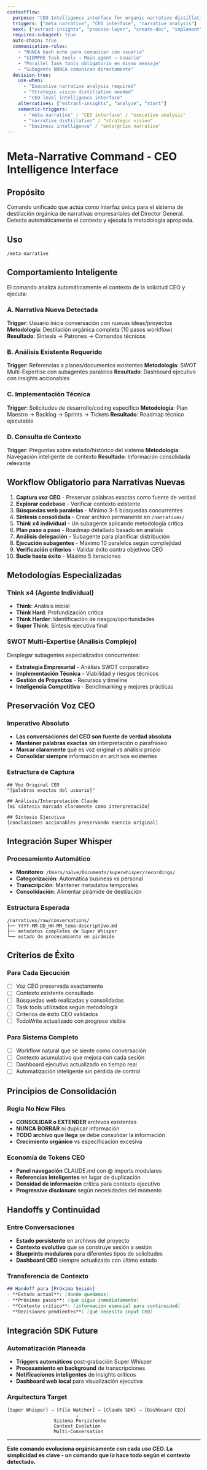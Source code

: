 ```yaml
---
contextflow:
  purpose: "CEO Intelligence interface for organic narrative distillation"
  triggers: ["meta narrative", "CEO interface", "narrative analysis"]
  next: ["extract-insights", "process-layer", "create-doc", "implement"]
  requires-subagent: true
  auto-chain: true
  communication-rules:
    - "NUNCA bash echo para comunicar con usuario"
    - "SIEMPRE Task tools → Main agent → Usuario"
    - "Parallel Task tools obligatorio en mismo mensaje"
    - "Subagents NUNCA comunican directamente"
  decision-tree:
    use-when:
      - "Executive narrative analysis required"
      - "Strategic vision distillation needed"
      - "CEO-level intelligence interface"
    alternatives: ["extract-insights", "analyze", "start"]
    semantic-triggers:
      - "meta narrative" / "CEO interface" / "executive analysis"
      - "narrative distillation" / "strategic vision"
      - "business intelligence" / "enterprise narrative"
---
```


# Meta-Narrative Command - CEO Intelligence Interface

## Propósito
Comando unificado que actúa como interfaz única para el sistema de destilación orgánica de narrativas empresariales del Director General. Detecta automáticamente el contexto y ejecuta la metodología apropiada.

## Uso
```
/meta-narrative
```

## Comportamiento Inteligente

El comando analiza automáticamente el contexto de la solicitud CEO y ejecuta:

### A. Narrativa Nueva Detectada
**Trigger**: Usuario inicia conversación con nuevas ideas/proyectos
**Metodología**: Destilación orgánica completa (10 pasos workflow)
**Resultado**: Síntesis → Patrones → Comandos técnicos

### B. Análisis Existente Requerido  
**Trigger**: Referencias a planes/documentos existentes
**Metodología**: SWOT Multi-Expertise con subagentes paralelos
**Resultado**: Dashboard ejecutivo con insights accionables

### C. Implementación Técnica
**Trigger**: Solicitudes de desarrollo/coding específico
**Metodología**: Plan Maestro → Backlog → Sprints → Tickets
**Resultado**: Roadmap técnico ejecutable

### D. Consulta de Contexto
**Trigger**: Preguntas sobre estado/histórico del sistema
**Metodología**: Navegación inteligente de contexto
**Resultado**: Información consolidada relevante

## Workflow Obligatorio para Narrativas Nuevas

1. **Captura voz CEO** - Preservar palabras exactas como fuente de verdad
2. **Explorar codebase** - Verificar contexto existente
3. **Búsquedas web paralelas** - Mínimo 3-5 búsquedas concurrentes
4. **Síntesis consolidada** - Crear archivo permanente en `/narratives/`
5. **Think x4 individual** - Un subagente aplicando metodología crítica  
6. **Plan paso a paso** - Roadmap detallado basado en análisis
7. **Análisis delegación** - Subagente para planificar distribución
8. **Ejecución subagentes** - Máximo 10 paralelos según complejidad
9. **Verificación criterios** - Validar éxito contra objetivos CEO
10. **Bucle hasta éxito** - Máximo 5 iteraciones

## Metodologías Especializadas

### Think x4 (Agente Individual)
- **Think**: Análisis inicial
- **Think Hard**: Profundización crítica  
- **Think Harder**: Identificación de riesgos/oportunidades
- **Super Think**: Síntesis ejecutiva final

### SWOT Multi-Expertise (Análisis Complejo)
Desplegar subagentes especializados concurrentes:
- **Estrategia Empresarial** - Análisis SWOT corporativo
- **Implementación Técnica** - Viabilidad y riesgos técnicos
- **Gestión de Proyectos** - Recursos y timeline  
- **Inteligencia Competitiva** - Benchmarking y mejores prácticas

## Preservación Voz CEO

### Imperativo Absoluto
- **Las conversaciones del CEO son fuente de verdad absoluta**
- **Mantener palabras exactas** sin interpretación o parafraseo
- **Marcar claramente** qué es voz original vs análisis propio
- **Consolidar siempre** información en archivos existentes

### Estructura de Captura
```
## Voz Original CEO
"[palabras exactas del usuario]"

## Análisis/Interpretación Claude
[mi síntesis marcada claramente como interpretación]

## Síntesis Ejecutiva
[conclusiones accionables preservando esencia original]
```

## Integración Super Whisper

### Procesamiento Automático
- **Monitoreo**: `/Users/nalve/Documents/superwhisper/recordings/`
- **Categorización**: Automática business vs personal
- **Transcripción**: Mantener metadatos temporales
- **Consolidación**: Alimentar pirámide de destilación

### Estructura Esperada
```
/narratives/raw/conversations/
├── YYYY-MM-DD_HH-MM_tema-descriptivo.md
├── metadatos completos de Super Whisper
└── estado de procesamiento en pirámide
```

## Criterios de Éxito

### Para Cada Ejecución
- [ ] Voz CEO preservada exactamente
- [ ] Contexto existente consultado
- [ ] Búsquedas web realizadas y consolidadas
- [ ] Task tools utilizados según metodología
- [ ] Criterios de éxito CEO validados
- [ ] TodoWrite actualizado con progreso visible

### Para Sistema Completo  
- [ ] Workflow natural que se siente como conversación
- [ ] Contexto acumulativo que mejora con cada sesión
- [ ] Dashboard ejecutivo actualizado en tiempo real
- [ ] Automatización inteligente sin pérdida de control

## Principios de Consolidación

### Regla No New Files
- **CONSOLIDAR o EXTENDER** archivos existentes
- **NUNCA BORRAR** ni duplicar información
- **TODO archivo que llega** se debe consolidar la información
- **Crecimiento orgánico** vs especificación excesiva

### Economía de Tokens CEO
- **Panel navegación** CLAUDE.md con @ imports modulares  
- **Referencias inteligentes** en lugar de duplicación
- **Densidad de información** crítica para contexto ejecutivo
- **Progressive disclosure** según necesidades del momento

## Handoffs y Continuidad

### Entre Conversaciones
- **Estado persistente** en archivos del proyecto
- **Contexto evolutivo** que se construye sesión a sesión  
- **Blueprints modulares** para diferentes tipos de solicitudes
- **Dashboard CEO** siempre actualizado con último estado

### Transferencia de Contexto
```markdown
## Handoff para [Próxima Sesión]
- **Estado actual**: [donde quedamos]
- **Próximos pasos**: [qué sigue inmediatamente]  
- **Contexto crítico**: [información esencial para continuidad]
- **Decisiones pendientes**: [qué necesita input CEO]
```

## Integración SDK Future

### Automatización Planeada
- **Triggers automáticos** post-grabación Super Whisper
- **Procesamiento en background** de transcripciones
- **Notificaciones inteligentes** de insights críticos
- **Dashboard web local** para visualización ejecutiva

### Arquitectura Target
```
[Super Whisper] → [File Watcher] → [Claude SDK] → [Dashboard CEO]
                         ↓
                 Sistema Persistente
                 Context Evolution  
                 Multi-Conversation
```

---

**Este comando evoluciona orgánicamente con cada uso CEO. La simplicidad es clave - un comando que lo hace todo según el contexto detectado.**